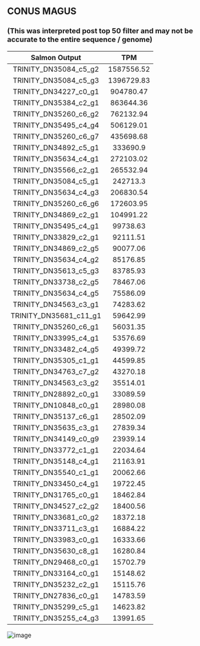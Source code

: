 ## CONUS MAGUS
### (This was interpreted post top 50 filter and may not be accurate to the entire sequence / genome)

|Salmon Output|TPM|
|:-:|:-:|
|TRINITY_DN35084_c5_g2|1587556.52|
|TRINITY_DN35084_c5_g3|1396729.83|
|TRINITY_DN34227_c0_g1|904780.47|
|TRINITY_DN35384_c2_g1|863644.36|
|TRINITY_DN35260_c6_g2|762132.94|
|TRINITY_DN35495_c4_g4|506129.01|
|TRINITY_DN35260_c6_g7|435698.68|
|TRINITY_DN34892_c5_g1|333690.9|
|TRINITY_DN35634_c4_g1|272103.02|
|TRINITY_DN35566_c2_g1|265532.94|
|TRINITY_DN35084_c5_g1|242713.3|
|TRINITY_DN35634_c4_g3|206830.54|
|TRINITY_DN35260_c6_g6|172603.95|
|TRINITY_DN34869_c2_g1|104991.22|
|TRINITY_DN35495_c4_g1|99738.63|
|TRINITY_DN33829_c2_g1|92111.51|
|TRINITY_DN34869_c2_g5|90077.06|
|TRINITY_DN35634_c4_g2|85176.85|
|TRINITY_DN35613_c5_g3|83785.93|
|TRINITY_DN33738_c2_g5|78467.06|
|TRINITY_DN35634_c4_g5|75586.09|
|TRINITY_DN34563_c3_g1|74283.62|
|TRINITY_DN35681_c11_g1|59642.99|
|TRINITY_DN35260_c6_g1|56031.35|
|TRINITY_DN33995_c4_g1|53576.69|
|TRINITY_DN33482_c4_g5|49399.72|
|TRINITY_DN35305_c1_g1|44599.85|
|TRINITY_DN34763_c7_g2|43270.18|
|TRINITY_DN34563_c3_g2|35514.01|
|TRINITY_DN28892_c0_g1|33089.59|
|TRINITY_DN10848_c0_g1|28980.08|
|TRINITY_DN35137_c6_g1|28502.09|
|TRINITY_DN35635_c3_g1|27839.34|
|TRINITY_DN34149_c0_g9|23939.14|
|TRINITY_DN33772_c1_g1|22034.64|
|TRINITY_DN35148_c4_g1|21163.91|
|TRINITY_DN35540_c1_g1|20062.66|
|TRINITY_DN33450_c4_g1|19722.45|
|TRINITY_DN31765_c0_g1|18462.84|
|TRINITY_DN34527_c2_g2|18400.56|
|TRINITY_DN33681_c0_g2|18372.18|
|TRINITY_DN33711_c3_g1|16884.22|
|TRINITY_DN33983_c0_g1|16333.66|
|TRINITY_DN35630_c8_g1|16280.84|
|TRINITY_DN29468_c0_g1|15702.79|
|TRINITY_DN33164_c0_g1|15148.62|
|TRINITY_DN35232_c2_g1|15115.76|
|TRINITY_DN27836_c0_g1|14783.59|
|TRINITY_DN35299_c5_g1|14623.82|
|TRINITY_DN35255_c4_g3|13991.65|
![image](https://github.com/user-attachments/assets/7426e83b-c15d-4f4e-a508-49b2dea02c1c)
